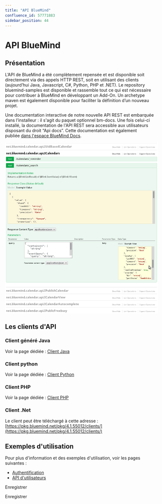 ```yaml
---
title: "API BlueMind"
confluence_id: 57771883
sidebar_position: 44
---
```

# API BlueMind


## Présentation

L’API de BlueMind a été complètement repensée et est disponible soit directement via des appels HTTP REST, soit en utilisant des clients (aujourd’hui Java, Javascript, C#, Python, PHP et .NET). Le repository bluemind-samples est disponible et rassemble tout ce qui est nécessaire pour contribuer à BlueMind en développant un Add-On. Un archetype maven est également disponible pour faciliter la définition d’un nouveau projet.

Une documentation interactive de notre nouvelle API REST est embarquée dans l’installeur : il s'agit du paquet optionnel bm-docs. Une fois celui-ci installé, la documentation de l'API REST sera accessible aux utilisateurs disposant du droit “Api docs”. Cette documentation est également publiée [dans l'espace BlueMind Docs](https://forge.bluemind.net/apidoc/).


 ![](../../attachments/57771883/57771884.png) 

 


## Les clients d'API

### Client généré Java

Voir la page dédiée : [Client Java](/Guide_du_developpeur/API_BlueMind/Client_Java/)

### Client python

Voir la page dédiée : [Client Python](/Guide_du_developpeur/API_BlueMind/Client_Python/)

### Client PHP

Voir la page dédiée : [Client PHP](/Guide_du_developpeur/API_BlueMind/Client_PHP/)

### Client .Net

Le client peut être téléchargé à cette adresse : [https://pkg.bluemind.net/pkg/4.1.55012/clients/](https://pkg.bluemind.net/pkg/4.1.55012/clients/)

## Exemples d'utilisation

Pour plus d'information et des exemples d'utilisation, voir les pages suivantes :

- [Authentification](/Guide_du_developpeur/API_BlueMind/Authentification/)
- [API d'utilisateurs](/Guide_du_developpeur/API_BlueMind/API_d_utilisateurs/)


Enregistrer

Enregistrer


